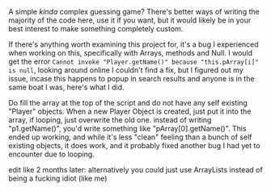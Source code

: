A simple *kinda* complex guessing game? There's better ways of writing the majority of the code here, use it if you want, 
but it would likely be in your best interest to make something completely custom. 

If there's anything worth examining this project for, it's a bug I experienced when working on this, specifically with Arrays, methods and Null.
I would get the error `Cannot invoke "Player.getName()" because "this.pArray[i]" is null`, looking around online I couldn't find a fix, but I
figured out my issue, incase this happens to popup in search results and anyone is in the same boat I was, here's what I did.

Do fill the array at the top of the script and do not have any self existing "Player" objects. When a new Player Object is created, just put it
into the array, if looping, just overwrite the old one. instead of writing "p1.getName()", you'd write something like "pArray[0].getName()".
This ended up working, and while it's less "clean" feeling than a bunch of self existing objects, it does work, and it probably fixed another 
bug I had yet to encounter due to looping.

edit like 2 months later: alternatively you could just use ArrayLists instead of being a fucking idiot (like me)
